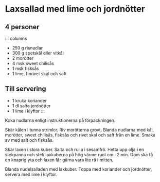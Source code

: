 # Laxsallad med lime och jordnötter

## 4 personer

::: columns
-   250 g risnudlar
-   300 g spetskål eller vitkål
-   2 morötter
-   4 msk sweet chilisås
-   1 msk fisksås
-   1 lime, finrivet skal och saft

## Till servering
-   1 kruka koriander
-   1 dl salta jordnötter
-   1 lime i klyftor
:::

Koka nudlarna enligt instruktionerna på förpackningen.

Skär kålen i tunna strimlor. Riv morötterna grovt. Blanda nudlarna med kål, morötter,
sweet chilisås, fisksås och rivet skal och saft från en lime. Smaka av med salt och
fisksås.

Skär laxen i stora kuber. Salta och rulla i sesamfrö. Hetta upp olja i en stekpanna och
stek laxkuberna på hög värme runt om i 2 min. Dom ska få en knaprig yta och laxen får
gärna vara lite rå i mitten.

Blanda nudelsalladen med laxkuber. Toppa med koriander och jordnötter, servera med lime i
klyftor.

